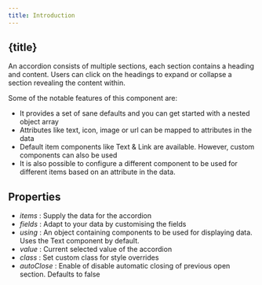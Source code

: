 ```yaml
---
title: Introduction
---
```


## {title}

An accordion consists of multiple sections, each section contains a heading and content.
Users can click on the headings to expand or collapse a section revealing the content within.

Some of the notable features of this component are:

- It provides a set of sane defaults and you can get started with a nested object array
- Attributes like text, icon, image or url can be mapped to attributes in the data
- Default item components like Text & Link are available. However, custom components can also be used
- It is also possible to configure a different component to be used for different items based on an
  attribute in the data.

## Properties

- _items_ : Supply the data for the accordion
- _fields_ : Adapt to your data by customising the fields
- _using_ : An object containing components to be used for displaying data. Uses the Text component by default.
- _value_ : Current selected value of the accordion
- _class_ : Set custom class for style overrides
- _autoClose_ : Enable of disable automatic closing of previous open section. Defaults to false

